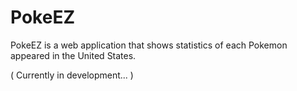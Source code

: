 # PokeEZ
PokeEZ is a web application that shows statistics of each Pokemon appeared in the United States.

( Currently in development... )
